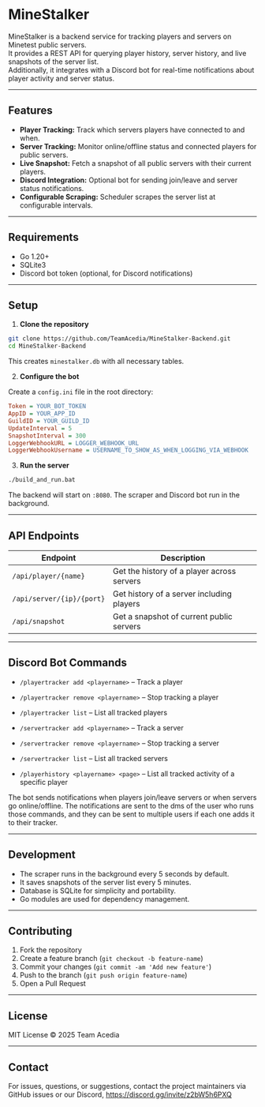 # MineStalker

MineStalker is a backend service for tracking players and servers on Minetest public servers.  
It provides a REST API for querying player history, server history, and live snapshots of the server list.  
Additionally, it integrates with a Discord bot for real-time notifications about player activity and server status.

---

## Features

- **Player Tracking:** Track which servers players have connected to and when.  
- **Server Tracking:** Monitor online/offline status and connected players for public servers.  
- **Live Snapshot:** Fetch a snapshot of all public servers with their current players.  
- **Discord Integration:** Optional bot for sending join/leave and server status notifications.  
- **Configurable Scraping:** Scheduler scrapes the server list at configurable intervals.  

---

## Requirements

- Go 1.20+  
- SQLite3  
- Discord bot token (optional, for Discord notifications)  

---

## Setup

1. **Clone the repository**
```bash
git clone https://github.com/TeamAcedia/MineStalker-Backend.git
cd MineStalker-Backend
````

This creates `minestalker.db` with all necessary tables.

2. **Configure the bot**

Create a `config.ini` file in the root directory:

```ini
Token = YOUR_BOT_TOKEN
AppID = YOUR_APP_ID
GuildID = YOUR_GUILD_ID
UpdateInterval = 5
SnapshotInterval = 300
LoggerWebhookURL = LOGGER_WEBHOOK_URL
LoggerWebhookUsername = USERNAME_TO_SHOW_AS_WHEN_LOGGING_VIA_WEBHOOK
```

3. **Run the server**

```bash
./build_and_run.bat
```

The backend will start on `:8080`. The scraper and Discord bot run in the background.

---

## API Endpoints

| Endpoint                  | Description                                |
| ------------------------- | ------------------------------------------ |
| `/api/player/{name}`      | Get the history of a player across servers |
| `/api/server/{ip}/{port}` | Get history of a server including players  |
| `/api/snapshot`           | Get a snapshot of current public servers   |

---

## Discord Bot Commands

* `/playertracker add <playername>` – Track a player
* `/playertracker remove <playername>` – Stop tracking a player
* `/playertracker list` – List all tracked players

* `/servertracker add <playername>` – Track a server
* `/servertracker remove <playername>` – Stop tracking a server
* `/servertracker list` – List all tracked servers

* `/playerhistory <playername> <page>` – List all tracked activity of a specific player

The bot sends notifications when players join/leave servers or when servers go online/offline.
The notifications are sent to the dms of the user who runs those commands, and they can be sent to multiple users if each one adds it to their tracker.

---

## Development

* The scraper runs in the background every 5 seconds by default.
* It saves snapshots of the server list every 5 minutes.
* Database is SQLite for simplicity and portability.
* Go modules are used for dependency management.

---

## Contributing

1. Fork the repository
2. Create a feature branch (`git checkout -b feature-name`)
3. Commit your changes (`git commit -am 'Add new feature'`)
4. Push to the branch (`git push origin feature-name`)
5. Open a Pull Request

---

## License

MIT License © 2025 Team Acedia

---

## Contact

For issues, questions, or suggestions, contact the project maintainers via GitHub issues or our Discord, https://discord.gg/invite/z2bW5h6PXQ